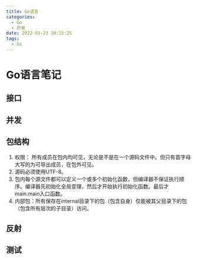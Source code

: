 ```yaml
---
title: Go语言
categories:
  - Go
  - 开发
date: 2022-03-23 20:15:25
tags:
  - Go
---
```


# Go语言笔记

## 接口

## 并发



## 包结构

1. 权限： 所有成员在包内均可见，无论是不是在一个源码文件中。但只有首字母大写的为可导出成员，在包外可见。
2. 源码必须使用UTF-8。
3. 包内每个源文件都可以定义一个或多个初始化函数，但编译器不保证执行顺序。编译器先初始化全局变理，然后才开始执行初始化函数。最后才main.main入口函数。
4. 内部包：所有保存在internal目录下的包（包含自身）仅能被其父目录下的包（包含所有层次的子目录）访问。

## 反射


## 测试